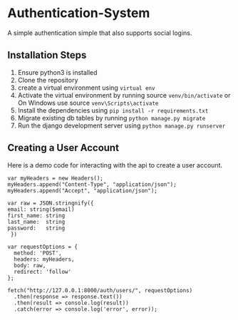 # Authentication-System
A simple authentication simple that also supports social logins.

## Installation Steps
1. Ensure python3 is installed
2. Clone the repository
3. create a virtual environment using ```virtual env```
4. Activate the virtual environment by running source ```venv/bin/activate``` or On Windows use source ```venv\Scripts\activate```
5. Install the dependencies using ```pip install -r requirements.txt```
6. Migrate existing db tables by running ```python manage.py migrate```
7. Run the django development server using ```python manage.py runserver```

## Creating a User Account
Here is a demo code for interacting with the api to create a user account.
```
var myHeaders = new Headers();
myHeaders.append("Content-Type", "application/json");
myHeaders.append("Accept", "application/json");

var raw = JSON.stringnify({
email: string($email)
first_name:	string
last_name:	string
password:	string
 })

var requestOptions = {
  method: 'POST',
  headers: myHeaders,
  body: raw,
  redirect: 'follow'
};

fetch("http://127.0.0.1:8000/auth/users/", requestOptions)
  .then(response => response.text())
  .then(result => console.log(result))
  .catch(error => console.log('error', error));
```
